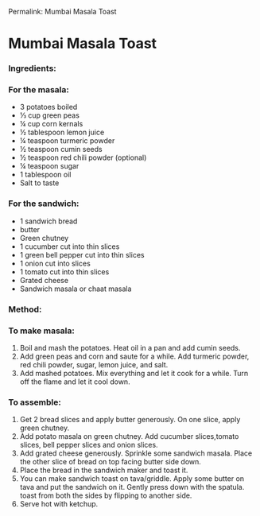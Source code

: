 Permalink: Mumbai Masala Toast

# Mumbai Masala Toast

### Ingredients:
### For the masala:
* 3 potatoes boiled
* ⅓ cup green peas
* ¼ cup corn kernals
* ½ tablespoon lemon juice
* ¼ teaspoon turmeric powder
* ½ teaspoon cumin seeds
* ½ teaspoon red chili powder (optional)
* ¼ teaspoon sugar
* 1 tablespoon oil
* Salt to taste

### For the sandwich:
* 1 sandwich bread
* butter
* Green chutney
* 1 cucumber cut into thin slices
* 1 green bell pepper cut into thin slices
* 1 onion cut into slices
* 1 tomato cut into thin slices
* Grated cheese
* Sandwich masala or chaat masala

### Method:
### To make masala:
1. Boil and mash the potatoes. Heat oil in a pan and add cumin seeds.
2. Add green peas and corn and saute for a while. Add turmeric powder, red chili powder, sugar, lemon juice, and salt.
3. Add mashed potatoes. Mix everything and let it cook for a while. Turn off the flame and let it cool down. 

### To assemble:
1. Get 2 bread slices and apply butter generously. On one slice, apply green chutney. 
2. Add potato masala on green chutney. Add cucumber slices,tomato slices, bell pepper slices and onion slices. 
3. Add grated cheese generously. Sprinkle some sandwich masala. Place the other slice of bread on top facing butter side down. 
4. Place the bread in the sandwich maker and toast it. 
5. You can make sandwich toast on tava/griddle. Apply some butter on tava and put the sandwich on it. Gently press down with the spatula. toast from both the sides by flipping to another side. 
6. Serve hot with ketchup. 


